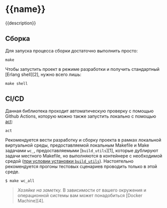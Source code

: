 # {{name}}

{{description}}

## Сборка

Для запуска процесса сборки достаточно выполнить просто:

    make

Чтобы запустить проект в режиме разработки и получить стандартный [Erlang shell][2], нужно всего лишь:

    make shell

## CI/CD
Данная библиотека проходит автоматическую проверку с помощью Github Actions, которую можно также запустить локально с помощью [act](https://github.com/nektos/act):
```
act
```
Рекомендуется вести разработку и сборку проекта в рамках локальной виртуальной среды, предоставляемой локальным Makefile и Make задачами `wc_`, предоставляемыми [`build_utils`][1], которые дублируют задачи местного Makefile, но выполняются в контейнере с необходимой средой ([при условии установки `build_utils`](https://github.com/rbkmoney/erlang-service-template/blob/master/README.md)). Настоятельно рекомендуется прогоны тестовых сценариев проводить только в этой среде.

    $ make wc_all

> _Хозяйке на заметку._ В зависимости от вашего окружения и операционной системы вам может понадобиться [Docker Machine][4].
